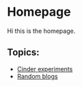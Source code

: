 # Homepage

Hi this is the homepage.

## Topics:

* [Cinder experiments](./cinder-experiments.md)
* [Random blogs](./random-blogs.md)
